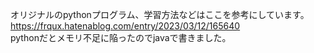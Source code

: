 オリジナルのpythonプログラム、学習方法などはここを参考にしています。 https://frqux.hatenablog.com/entry/2023/03/12/165640<br>
pythonだとメモリ不足に陥ったのでjavaで書きました。
